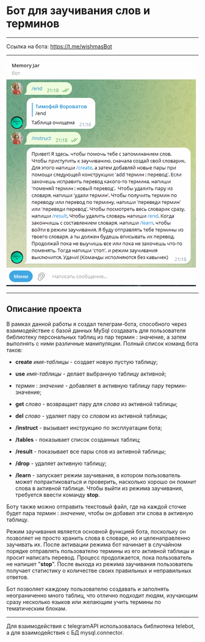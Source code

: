 # Бот для заучивания слов и терминов

---

Ссылка на бота: https://t.me/wishmasBot

---

![preview](bot_gif.gif)

---

## Описание проекта
В рамках данной работы я создал телеграм-бота, способного через взаимодействие с базой данных MySql создавать для пользователя библиотеку персональных таблиц из пар термин : значение, а затем выполнять с ними различные манипуляции. Полный список команд бота таков:

* **create** *имя-таблицы* - создает новую пустую таблицу;
* **use** *имя-таблицы* - делает выбранную таблицу активной;
* *термин* : *значение* - добавляет в активную таблицу пару термин-значение;
* **get** *слово* - возвращает пару для *слова* из активной таблицы;
* **del** *слово* - удаляет пару со *словом* из активной таблицы;

* **/instruct** - вызывает инструкцию по эксплуатации бота;
* **/tables** - показывает список созданных таблиц;
* **/result** - показывает все пары слов из активной таблицы;
* **/drop** - удаляет активную таблицу;
* **/learn** - запускает режим заучивания, в котором пользователь может попрактиковаться и проверить, насколько хорошо он помнит слова в активной таблице.
Чтобы выйти из режима заучивания, требуется ввести команду **stop**.

Боту также можно отправить текстовый файл, где на каждой сточке будет пара *термин* : *значение*, чтобы он добавил эти слова в активную таблицу.

Режим заучивания является основной функцией бота, поскольку он позволяет не просто хранить слова в словаре, но и целенаправленно заучивать их. После активации режима бот начинает в случайном порядке отправлять пользователю термины из его активной таблицы и просит написать перевод. Процесс продолжается, пока пользователь не напишет "**stop**". После выхода из режима заучивания пользователь получает статистику о количестве своих правильных и неправильных ответов.

Бот позволяет каждому пользователю создавать и заполнять неограниченно много таблиц, что отлично подходит людям, изучающим сразу несколько языков или желающим учить термины по тематическим блокам.

---

Для взаимодействия с telegramAPI использовалась библиотека telebot, а для взаимодействия с БД mysql.connector.

